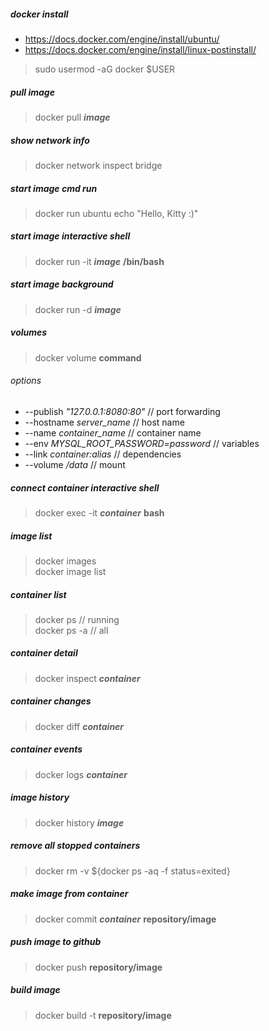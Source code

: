 ##### docker install
- https://docs.docker.com/engine/install/ubuntu/   
- https://docs.docker.com/engine/install/linux-postinstall/   
> sudo usermod -aG docker $USER

##### pull image
> docker pull **_image_**

##### show network info
> docker network inspect bridge   

##### start image cmd run
> docker run ubuntu echo "Hello, Kitty :)"   

##### start image interactive shell
> docker run -it **_image_** **/bin/bash**

##### start image background
> docker run -d **_image_**

##### volumes
> docker volume **command**

###### options
- --publish *"127.0.0.1:8080:80"* // port forwarding  
- --hostname *server_name* // host name  
- --name *container_name* // container name  
- --env *MYSQL_ROOT_PASSWORD=password* // variables  
- --link *container:alias* // dependencies  
- --volume */data* // mount

##### connect container interactive shell
> docker exec -it **_container_** **bash**

##### image list
> docker images  
> docker image list

##### container list
> docker ps // running  
> docker ps -a // all

##### container detail
> docker inspect **_container_**

##### container changes
> docker diff **_container_**

##### container events
> docker logs **_container_**

##### image history
> docker history **_image_**

##### remove all stopped containers
> docker rm -v ${docker ps -aq -f status=exited}

##### make image from container
> docker commit **_container_** **repository/image**

##### push image to github
> docker push **repository/image**

##### build image
> docker build -t **repository/image**
